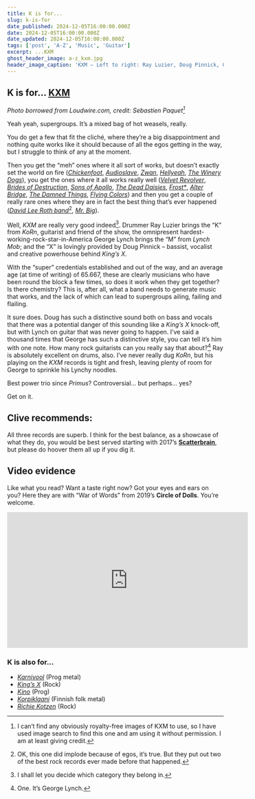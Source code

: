 ```yaml
---
title: K is for...
slug: k-is-for
date_published: 2024-12-05T16:00:00.000Z
date: 2024-12-05T16:00:00.000Z
date_updated: 2024-12-05T16:00:00.000Z
tags: ['post', 'A-Z', 'Music', 'Guitar']
excerpt: ...KXM
ghost_header_image: a-z_kxm.jpg
header_image_caption: 'KXM – Left to right: Ray Luzier, Doug Pinnick, George Lynch'
---
```


## K is for… [KXM](https://www.ratpakrecordsamerica.com/kxm)

*Photo borrowed from Loudwire.com, credit: Sebastien Paquet[^photo]*

Yeah yeah, supergroups. It’s a mixed bag of hot weasels, really. 

You do get a few that fit the cliché, where they’re a big disappointment and nothing quite works like it should because of all the egos getting in the way, but I struggle to think of any at the moment.

Then you get the “meh” ones where it all sort of works, but doesn’t exactly set the world on fire (*[Chickenfoot](http://www.chickenfoot.us/)*, *[Audioslave](https://en.wikipedia.org/wiki/Audioslave)*, *[Zwan](https://en.wikipedia.org/wiki/Zwan)*, *[Hellyeah](https://en.wikipedia.org/wiki/Hellyeah)*, *[The Winery Dogs](https://en.wikipedia.org/wiki/The_Winery_Dogs)*), you get the ones where it all works really well (*[Velvet Revolver](https://en.wikipedia.org/wiki/Velvet_Revolver)*, *[Brides of Destruction](https://en.wikipedia.org/wiki/Brides_of_Destruction)*, *[Sons of Apollo](http://www.sonsofapollo.com/)*, *[The Dead Daisies](https://thedeaddaisies.com/)*, *[Frost\*](http://www.frostmusic.net/)*, *[Alter Bridge](https://alterbridge.com/)*, *[The Damned Things](https://en.wikipedia.org/wiki/The_Damned_Things)*, *[Flying Colors](http://flyingcolorsmusic.com/)*) and then you get a couple of really rare ones where they are in fact the best thing that’s ever happened (*[David Lee Roth band](https://en.wikipedia.org/wiki/The_David_Lee_Roth_Band)*[^egos], *[Mr. Big](http://www.mrbigsite.com/)*).

Well, *KXM* are really very good indeed[^category]. Drummer Ray Luzier brings the “K” from *KoRn*, guitarist and friend of the show, the omnipresent hardest-working-rock-star-in-America George Lynch brings the “M” from *Lynch Mob*; and the “X” is lovingly provided by Doug Pinnick – bassist, vocalist and creative powerhouse behind *King’s X*.

With the “super” credentials established and out of the way, and an average age (at time of writing) of 65.667, these are clearly musicians who have been round the block a few times, so does it work when they get together? Is there chemistry? This is, after all, what a band needs to generate music that works, and the lack of which can lead to supergroups ailing, failing and flailing.

It sure does. Doug has such a distinctive sound both on bass and vocals that there was a potential danger of this sounding like a *King’s X* knock-off, but with Lynch on guitar that was never going to happen. I’ve said a thousand times that George has such a distinctive style, you can tell it’s him with one note. How many rock guitarists can you really say that about?[^george] Ray is absolutely excellent on drums, also. I’ve never really dug *KoRn*, but his playing on the *KXM* records is tight and fresh, leaving plenty of room for George to sprinkle his Lynchy noodles.

Best power trio since *Primus*? Controversial… but perhaps… yes? 

Get on it.

## Clive recommends:

All three records are superb. I think for the best balance, as a showcase of what they do, you would be best served starting with 2017’s **[Scatterbrain](https://www.amazon.co.uk/Scatterbrain-Kxm/dp/B01MS4B61P)**, but please do hoover them all up if you dig it.

## Video evidence

Like what you read? Want a taste right now? Got your eyes and ears on you? Here they are with “War of Words” from 2019’s **Circle of Dolls**. You’re welcome.

<iframe width="560" height="315" src="https://www.youtube-nocookie.com/embed/YAhExetws2Q?si=W-kq2eyBLyFEge3U" title="YouTube video player" frameborder="0" allow="accelerometer; autoplay; clipboard-write; encrypted-media; gyroscope; picture-in-picture; web-share" referrerpolicy="strict-origin-when-cross-origin" allowfullscreen></iframe>

### K is also for…

- *[Karnivool](https://karnivool.com.au/)* (Prog metal)
- *[King’s X](https://kingsxrocks.com/)* (Rock)
- *[Kino](https://en.wikipedia.org/wiki/Kino_(British_band))* (Prog)
- *[Korpiklaani](https://korpiklaani.com/)* (Finnish folk metal)
- *[Richie Kotzen](http://richiekotzen.com/)* (Rock)

[^photo]: I can’t find any obviously royalty-free images of KXM to use, so I have used image search to find this one and am using it without permission. I am at least giving credit.
[^category]: I shall let you decide which category they belong in.
[^george]: One. It’s George Lynch.
[^egos]: OK, this one did implode because of egos, it’s true. But they put out two of the best rock records ever made before that happened.